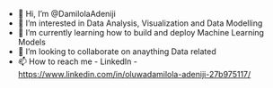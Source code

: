 - 👋 Hi, I’m @DamilolaAdeniji
- 👀 I’m interested in Data Analysis, Visualization and  Data Modelling
- 🌱 I’m currently learning how to build and deploy Machine Learning Models
- 💞️ I’m looking to collaborate on anaything Data related
- 📫 How to reach me - LinkedIn - https://www.linkedin.com/in/oluwadamilola-adeniji-27b975117/

<!---
DamilolaAdeniji/DamilolaAdeniji is a ✨ special ✨ repository because its `README.md` (this file) appears on your GitHub profile.
You can click the Preview link to take a look at your changes.
--->
